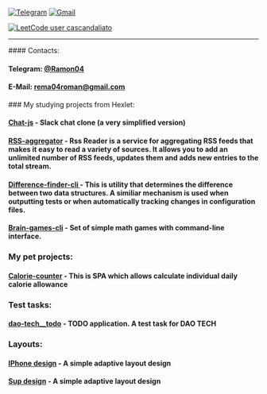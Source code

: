 <!-- <div align="center">
<img src="https://i.gifer.com/origin/68/6877f317fd8ab418202d6fa146076e61.gif" width="50%"/>
</div> -->

<!-- --- -->
[![Telegram](https://img.shields.io/badge/Telegram-30363d?style=for-the-badge&logo=Telegram)](https://t.me/Ramon04)
[![Gmail](https://img.shields.io/badge/Gmail-30363d?style=for-the-badge&logo=Gmail)](mailto:rema04roman@gmail.com)
<!-- --- -->
[![LeetCode user cascandaliato](https://img.shields.io/badge/dynamic/json?style=for-the-badge&labelColor=black&color=%23ffa116&label=Solved&query=solvedOverTotal&url=https%3A%2F%2Fleetcode-badge.vercel.app%2Fapi%2Fusers%2FRema04Dev&logo=leetcode&logoColor=yellow)](https://leetcode.com/Rema04Dev/)

<!-- <h2>&nbsp;Skills</h2> -->
<!-- <p align="left"> -->
<!-- <img src="https://cdn.jsdelivr.net/gh/devicons/devicon/icons/vscode/vscode-original.svg" alt="vscode" width="25" height="25"/> -->
<!-- <img src="https://raw.githubusercontent.com/devicons/devicon/master/icons/javascript/javascript-original.svg" alt="javascript" width="25" height="25" /> -->
<!-- <img src="https://raw.githubusercontent.com/devicons/devicon/master/icons/react/react-original-wordmark.svg" alt="react" width="25" height="25" /> -->
<!-- <img src="https://cdn.jsdelivr.net/gh/devicons/devicon/icons/vuejs/vuejs-original-wordmark.svg" alt="VueJS" width="45" height="45"/> -->
<!-- <img src="https://cdn.jsdelivr.net/gh/devicons/devicon/icons/html5/html5-original.svg" alt="html" width="25" height="25"/> -->
<!-- <img src="https://raw.githubusercontent.com/devicons/devicon/master/icons/bootstrap/bootstrap-plain.svg" alt="bootstrap" width="25" height="25" /> -->
<!-- <img src="https://raw.githubusercontent.com/devicons/devicon/master/icons/css3/css3-original-wordmark.svg" alt="css3" width="25" height="25" /> -->
<!-- <img src="https://raw.githubusercontent.com/devicons/devicon/master/icons/mongodb/mongodb-original.svg" alt="mongodb" width="45" height="45" /> -->
<!-- <img src="https://raw.githubusercontent.com/devicons/devicon/master/icons/mysql/mysql-original-wordmark.svg" alt="mysql" width="45" height="45" /> -->
<!-- <img src="https://raw.githubusercontent.com/devicons/devicon/master/icons/nodejs/nodejs-original-wordmark.svg" alt="nodejs" width="25" height="25" /> -->
<!-- <img src="https://cdn.jsdelivr.net/gh/devicons/devicon/icons/php/php-original.svg" alt="php" width="45" height="45"/> -->
<!-- <img src="https://cdn.jsdelivr.net/gh/devicons/devicon/icons/laravel/laravel-plain-wordmark.svg" alt="Laravel" width="45" height="45"/> -->
<!-- <img src="https://cdn.jsdelivr.net/gh/devicons/devicon/icons/flutter/flutter-original.svg" alt="flutter" width="45" height="45"/> -->
<!-- <img src="https://cdn.jsdelivr.net/gh/devicons/devicon/icons/docker/docker-original.svg" alt="docker" width="45" height="45"/> -->
<!-- <img src="https://cdn.jsdelivr.net/gh/devicons/devicon/icons/kubernetes/kubernetes-plain.svg" alt="kubernetes" width="45" height="45"/> -->
<!-- <img src="https://cdn.jsdelivr.net/gh/devicons/devicon/icons/amazonwebservices/amazonwebservices-plain-wordmark.svg" width="45" height="45"/> -->
<!-- <img src="https://cdn.jsdelivr.net/gh/devicons/devicon/icons/linux/linux-original.svg" alt="linux" width="25" height="25"/>        -->
<!-- <img src="https://cdn.jsdelivr.net/gh/devicons/devicon/icons/git/git-original.svg" alt="git" width="25" height="25"/> -->
<!-- <img src="https://cdn.jsdelivr.net/gh/devicons/devicon/icons/bash/bash-original.svg" alt="bash" width="25" height="25"/> -->
<!-- <img src="https://cdn.jsdelivr.net/gh/devicons/devicon/icons/figma/figma-original.svg" alt="figma" width="25" height="25"/> -->
<!-- </p> -->

<!--
[![Html5](https://img.shields.io/badge/HTML5-30363d?style=for-the-badge&logo=html5)](https://www.w3schools.com/html/)
[![CSS3](https://img.shields.io/badge/CSS3-30363d?style=for-the-badge&logo=CSS3)](https://www.w3schools.com/css/)
[![JavaScript](https://img.shields.io/badge/JavaScript-30363d?style=for-the-badge&logo=JavaScript)](https://developer.mozilla.org/en-US/docs/Web/JavaScript)
[![React](https://img.shields.io/badge/React-30363d?style=for-the-badge&logo=React)](https://ru.reactjs.org/)
[![GitHub](https://img.shields.io/badge/GitHub-30363d?style=for-the-badge&logo=GitHub)](https://github.com/Rema04Dev)
 -->
<!-- ## Follow me: ##
[![linkedin](https://img.shields.io/badge/linkedin-30363d?style=for-the-badge&logo=linkedin)](https://www.linkedin.com/in/aleksandrchusovitin/) -->

<!-- ## Stats: ##

[![GitHub stats](https://github-readme-stats.vercel.app/api?username=aleksandrchusovitin&theme=react&show_icons=true)](https://github.com/anuraghazra/github-readme-stats)

[![Top Langs](https://github-readme-stats.vercel.app/api/top-langs/?username=aleksandrchusovitin&layout=compact&theme=react)](https://github.com/anuraghazra/github-readme-stats) -->
<hr />
#### Contacts:
<h4>Telegram: <a href=https://t.me/Ramon04>@Ramon04</a></h4>                                                                                                           
<h4>E-Mail: <a href="mailto:rema04roman@gmail.com">rema04roman@gmail.com</a></h4>  
### My studying projects from Hexlet: 

<div>
  <h4>
    <a href=https://github.com/Rema04Dev/chat-js>Chat-js</a>
    - Slack chat clone (a very simplified version)
  </h4>
  <h4>
    <a href=https://github.com/Rema04Dev/RSS-aggregator>RSS-aggregator</a>
    - Rss Reader is a service for aggregating RSS feeds that makes it easy to read a variety of sources. It allows you to add an unlimited number of RSS feeds, updates them and adds new entries to the total stream.
  </h4>                                                                                                                      
  <h4>
    <a href=https://github.com/Rema04Dev/difference-finder-cli>Difference-finder-cli
</a>
    - This is utility that determines the difference between two data structures. A similiar mechanism is used when outputting tests or when automatically tracking changes in configuration files.
  </h4>
  <h4>
    <a href=https://github.com/Rema04Dev/brain-games-cli>Brain-games-cli</a>
    - Set of simple math games with command-line interface.
  </h4>                                                                                                      
</div>

### My pet projects:

<div>
  <h4>
    <a href=https://github.com/Rema04Dev/calories>Calorie-counter</a>
    - This is SPA which allows calculate individual daily calorie allowance
  </h4>                                                                                                   
</div>

### Test tasks:

<div>
  <h4>
    <a href=https://github.com/Rema04Dev/dao-tech__todo>dao-tech__todo</a>
    - TODO application. A test task for DAO TECH
  </h4>                                                                                              
</div>

### Layouts:
<div>
  <h4>
    <a href=https://github.com/Rema04Dev/lending-iphone>IPhone design</a>
    - A simple adaptive layout design
  </h4>
 <h4>
    <a href=https://github.com/Rema04Dev/lending-sup>Sup design</a>
    - A simple adaptive layout design
  </h4>  
</div>  
